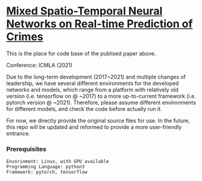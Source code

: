 # [Mixed Spatio-Temporal Neural Networks on Real-time Prediction of Crimes](https://ieeexplore.ieee.org/document/9679984)

This is the place for code base of the publised paper above.

Conference: ICMLA (2021)

Due to the long-term development (2017~2021) and multiple changes of leadership, we have several different environments for the developed networks and models, which range from a platform with relatively old version (i.e. tensorflow on @ ~2017) to a more up-to-current framework (i.e. pytorch version @ ~2021). Therefore, please assume different environments for different models, and check the code before actually run it.

For now, we directly provide the original source files for use. In the future, this repo will be updated and reformed to provide a more user-friendly entrance.

### Prerequisites

```
Envorinment: Linux, with GPU available
Programming Language: python3
Framework: pytorch, tensorflow
```

